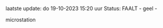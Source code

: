 laatste update: 
do 19-10-2023 15:20   uur 
Status: FAALT - geel - 
<div class="service Y">microstation</div>